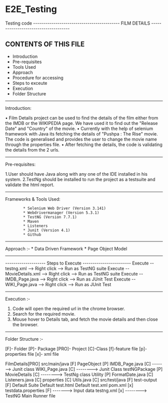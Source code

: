 # E2E_Testing
Testing code
------------------------------------------- FILM DETAILS -------------------------------------

CONTENTS OF THIS FILE
---------------------

 * Introduction
 * Pre-requisites
 * Tools Used
 * Approach
 * Procedure for accessing
 * Steps to exceute
 * Execution
 * Folder Structure


********************************************************************
Introduction:

•	Film Details project can be used to find the details of the film either from the IMDB or the WIKIPEDIA page. We have used it to find out the "Release Date" and "Country" of the movie.
•	Currently with the help of selenium framework with Java its fetching the details of "Pushpa : The Rise" movie. The code is generalised and provides the user to change the movie name through the properties file.
•	After fetching the details, the code is validating the details from the 2 urls.

******************************************************************
Pre-requisites:

1.User should have Java along with any one of the IDE installed in his system.
2.TestNg should be installed to run the project as a testsuite and validate the html report.

*******************************************************
Frameworks & Tools Used:

			* Selenium Web Driver (Version 3.141)
			* Webdrivermanager (Version 5.3.1)
			* TestNG (Version 7.7.1)
			* Maven
			* Listeners 
			* Junit (Version 4.1)
			* Github
			
			
***********************************************************
Approach :- 
	    * Data Driven Framework
	    * Page Object Model
	   
***********************************************************
-------------------- Steps to Execute ------------------------
Execute --  testng.xml --> Right click --> Run as TestNG suite 
Execute --  MovieDetails.xml --> Right click --> Run as TestNG suite
Execute --  IMDB_Page.java --> Right click --> Run as JUnit Test
Execute --  WIKI_Page.java --> Right click --> Run as JUnit Test

****************************************************************** 
Execution :-

1. Code will open the required url in the chrome browser.
2. Search for the required movie.
3. Mouse hover to Details tab, and fetch the movie details and then close the browser.

***************************************************************   
Folder Structure :-

[F]- Folder
[P]- Package
[PRO]- Project
[C]-Class
[f]-feature file
[p]- properties file
[x]- xml file


FilmDetails[PRO]
   src/main/java [F]
      PageObject [P]
          IMDB_Page.java [C] -------> Junit class
	        WIKI_Page.java [C] --------> Junit Class
      testNGPackage [P]
          MovieDetails [C] --------> TestNg class
      Utility [P]
          FormatDate.java [C]
          Listeners.java [C]
          properties [C]
          Utils.java [C]
    src/test/java [F]
    test-output [F]
      Default Suite
          Default test.html
          Default test.xml
   pom.xml [x]
   testdata.properties [F] -------> Input data
   testng.xml [x] --------> TestNG Main Runner file
  
